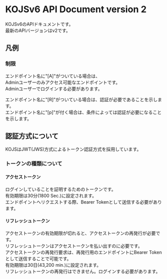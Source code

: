 # KOJSv6 API Document version 2
KOJSv6のAPIドキュメントです。  
最新のAPIバージョンはv2です。

## 凡例
### 制限
エンドポイント名に"[A]"がついている場合は、  
Adminユーザーのみアクセス可能なエンドポイントです。  
Adminユーザーでログインする必要があります。

エンドポイント名に"[R]"がついている場合は、認証が必要であることを示します。  
エンドポイント名に"[p]"が付く場合は、条件によっては認証が必要になることを示します。

## 認証方式について
KOJSはJWT(JWS)方式によるトークン認証方式を採用しています。
### トークンの種類について
#### アクセストークン
ログインしていることを証明するためのトークンです。  
有効期限は30分(1800 Sec.)に設定されます。  
エンドポイントへリクエストする際、Bearer Tokenとして送信する必要があります。
#### リフレッシュトークン
アクセストークンの有効期限が切れると、アクセストークンの再発行が必要です。  
リフレッシュトークンはアクセストークンを払い出すのに必要です。  
アクセストークンの再発行要求は、再発行用のエンドポイントにBearer Tokenとして送信することで可能です。  
有効期限は30日(43,200 min.)に設定されます。  
リフレッシュトークンの再発行はできません。ログインする必要があります。
